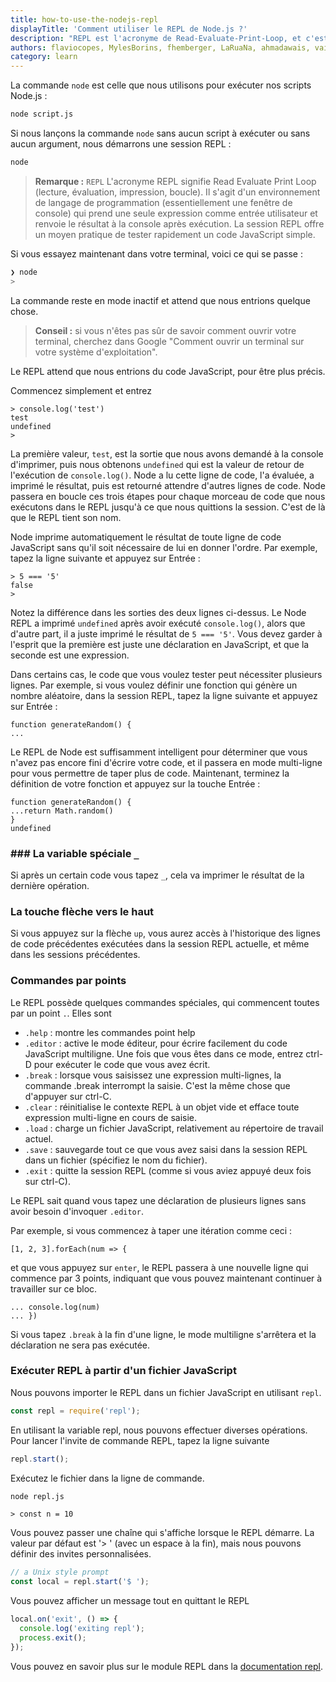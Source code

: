```yaml
---
title: how-to-use-the-nodejs-repl
displayTitle: 'Comment utiliser le REPL de Node.js ?'
description: "REPL est l'acronyme de Read-Evaluate-Print-Loop, et c'est un excellent moyen d'explorer rapidement les fonctionnalités de Node.js."
authors: flaviocopes, MylesBorins, fhemberger, LaRuaNa, ahmadawais, vaishnav-mk, augustinmauroy
category: learn
---
```


La commande `node` est celle que nous utilisons pour exécuter nos scripts Node.js :

```bash
node script.js
```

Si nous lançons la commande `node` sans aucun script à exécuter ou sans aucun argument, nous démarrons une session REPL :

```bash
node
```

> <b>Remarque :</b> <code>REPL</code> L'acronyme REPL signifie Read Evaluate Print Loop (lecture, évaluation, impression, boucle). Il s'agit d'un environnement de langage de programmation (essentiellement une fenêtre de console) qui prend une seule expression comme entrée utilisateur et renvoie le résultat à la console après exécution. La session REPL offre un moyen pratique de tester rapidement un code JavaScript simple.

Si vous essayez maintenant dans votre terminal, voici ce qui se passe :

```bash
❯ node
>
```

La commande reste en mode inactif et attend que nous entrions quelque chose.

> <b>Conseil :</b> si vous n'êtes pas sûr de savoir comment ouvrir votre terminal, cherchez dans Google "Comment ouvrir un terminal sur votre système d'exploitation".

Le REPL attend que nous entrions du code JavaScript, pour être plus précis.

Commencez simplement et entrez

```console
> console.log('test')
test
undefined
>
```

La première valeur, `test`, est la sortie que nous avons demandé à la console d'imprimer, puis nous obtenons `undefined` qui est la valeur de retour de l'exécution de `console.log()`.
Node a lu cette ligne de code, l'a évaluée, a imprimé le résultat, puis est retourné attendre d'autres lignes de code. Node passera en boucle ces trois étapes pour chaque morceau de code que nous exécutons dans le REPL jusqu'à ce que nous quittions la session. C'est de là que le REPL tient son nom.

Node imprime automatiquement le résultat de toute ligne de code JavaScript sans qu'il soit nécessaire de lui en donner l'ordre. Par exemple, tapez la ligne suivante et appuyez sur Entrée :

```console
> 5 === '5'
false
>
```

Notez la différence dans les sorties des deux lignes ci-dessus. Le Node REPL a imprimé `undefined` après avoir exécuté `console.log()`, alors que d'autre part, il a juste imprimé le résultat de `5 === '5'`. Vous devez garder à l'esprit que la première est juste une déclaration en JavaScript, et que la seconde est une expression.

Dans certains cas, le code que vous voulez tester peut nécessiter plusieurs lignes. Par exemple, si vous voulez définir une fonction qui génère un nombre aléatoire, dans la session REPL, tapez la ligne suivante et appuyez sur Entrée :

```console
function generateRandom() {
...
```

Le REPL de Node est suffisamment intelligent pour déterminer que vous n'avez pas encore fini d'écrire votre code, et il passera en mode multi-ligne pour vous permettre de taper plus de code. Maintenant, terminez la définition de votre fonction et appuyez sur la touche Entrée :

```console
function generateRandom() {
...return Math.random()
}
undefined
```

### ### La variable spéciale `_`

Si après un certain code vous tapez `_`, cela va imprimer le résultat de la dernière opération.

### La touche flèche vers le haut

Si vous appuyez sur la flèche `up`, vous aurez accès à l'historique des lignes de code précédentes exécutées dans la session REPL actuelle, et même dans les sessions précédentes.

### Commandes par points

Le REPL possède quelques commandes spéciales, qui commencent toutes par un point `.`. Elles sont

* `.help` : montre les commandes point help
* `.editor` : active le mode éditeur, pour écrire facilement du code JavaScript multiligne. Une fois que vous êtes dans ce mode, entrez ctrl-D pour exécuter le code que vous avez écrit.
* `.break` : lorsque vous saisissez une expression multi-lignes, la commande .break interrompt la saisie. C'est la même chose que d'appuyer sur ctrl-C.
* `.clear` : réinitialise le contexte REPL à un objet vide et efface toute expression multi-ligne en cours de saisie.
* `.load` : charge un fichier JavaScript, relativement au répertoire de travail actuel.
* `.save` : sauvegarde tout ce que vous avez saisi dans la session REPL dans un fichier (spécifiez le nom du fichier).
* `.exit` : quitte la session REPL (comme si vous aviez appuyé deux fois sur ctrl-C).

Le REPL sait quand vous tapez une déclaration de plusieurs lignes sans avoir besoin d'invoquer `.editor`.

Par exemple, si vous commencez à taper une itération comme ceci :

```console
[1, 2, 3].forEach(num => {
```

et que vous appuyez sur `enter`, le REPL passera à une nouvelle ligne qui commence par 3 points, indiquant que vous pouvez maintenant continuer à travailler sur ce bloc.

```console
... console.log(num)
... })
```

Si vous tapez `.break` à la fin d'une ligne, le mode multiligne s'arrêtera et la déclaration ne sera pas exécutée.

### Exécuter REPL à partir d'un fichier JavaScript

Nous pouvons importer le REPL dans un fichier JavaScript en utilisant `repl`.

```js
const repl = require('repl');
```

En utilisant la variable repl, nous pouvons effectuer diverses opérations.
Pour lancer l'invite de commande REPL, tapez la ligne suivante

```js
repl.start();
```

Exécutez le fichier dans la ligne de commande.

```bash
node repl.js
```

```console
> const n = 10
```

Vous pouvez passer une chaîne qui s'affiche lorsque le REPL démarre. La valeur par défaut est '> ' (avec un espace à la fin), mais nous pouvons définir des invites personnalisées.

```js
// a Unix style prompt
const local = repl.start('$ ');
```

Vous pouvez afficher un message tout en quittant le REPL

```js
local.on('exit', () => {
  console.log('exiting repl');
  process.exit();
});
```

Vous pouvez en savoir plus sur le module REPL dans la [documentation repl](/api/repl/).
